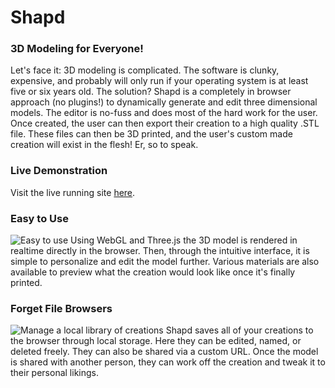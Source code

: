 # Shapd

### 3D Modeling for Everyone!
Let's face it: 3D modeling is complicated. The software is clunky, expensive, and probably will only run if your operating system is at least five or six years old. The solution? Shapd is a completely in browser approach (no plugins!) to dynamically generate and edit three dimensional models. The editor is no-fuss and does most of the hard work for the user. Once created, the user can then export their creation to a high quality .STL file. These files can then be 3D printed, and the user's custom made creation will exist in the flesh! Er, so to speak.

### Live Demonstration
Visit the live running site [here](http://jperreault.github.io/shapd_frontend). 

### Easy to Use
![Easy to use](https://raw.github.com/jperreault/shapd_frontend/master/about/editor.png)
Using WebGL and Three.js the 3D model is rendered in realtime directly in the browser. Then, through the intuitive interface, it is simple to personalize and edit the model further. Various materials are also available to preview what the creation would look like once it's finally printed.

### Forget File Browsers 
![Manage a local library of creations](https://raw.github.com/jperreault/shapd_frontend/master/about/library.png)
Shapd saves all of your creations to the browser through local storage. Here they can be edited, named, or deleted freely. They can also be shared via a custom URL. Once the model is shared with another person, they can work off the creation and tweak it to their personal likings.
